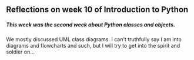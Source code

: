 
## Reflections on week 10 of Introduction to Python
##### This week was the second week about Python classes and objects.
We mostly discussed UML class diagrams.
I can't truthfully say I am into diagrams and flowcharts and such, but I will try to get into the spirit and soldier on...

